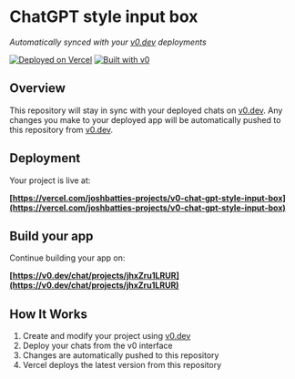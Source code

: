 # ChatGPT style input box

*Automatically synced with your [v0.dev](https://v0.dev) deployments*

[![Deployed on Vercel](https://img.shields.io/badge/Deployed%20on-Vercel-black?style=for-the-badge&logo=vercel)](https://vercel.com/joshbatties-projects/v0-chat-gpt-style-input-box)
[![Built with v0](https://img.shields.io/badge/Built%20with-v0.dev-black?style=for-the-badge)](https://v0.dev/chat/projects/jhxZru1LRUR)

## Overview

This repository will stay in sync with your deployed chats on [v0.dev](https://v0.dev).
Any changes you make to your deployed app will be automatically pushed to this repository from [v0.dev](https://v0.dev).

## Deployment

Your project is live at:

**[https://vercel.com/joshbatties-projects/v0-chat-gpt-style-input-box](https://vercel.com/joshbatties-projects/v0-chat-gpt-style-input-box)**

## Build your app

Continue building your app on:

**[https://v0.dev/chat/projects/jhxZru1LRUR](https://v0.dev/chat/projects/jhxZru1LRUR)**

## How It Works

1. Create and modify your project using [v0.dev](https://v0.dev)
2. Deploy your chats from the v0 interface
3. Changes are automatically pushed to this repository
4. Vercel deploys the latest version from this repository